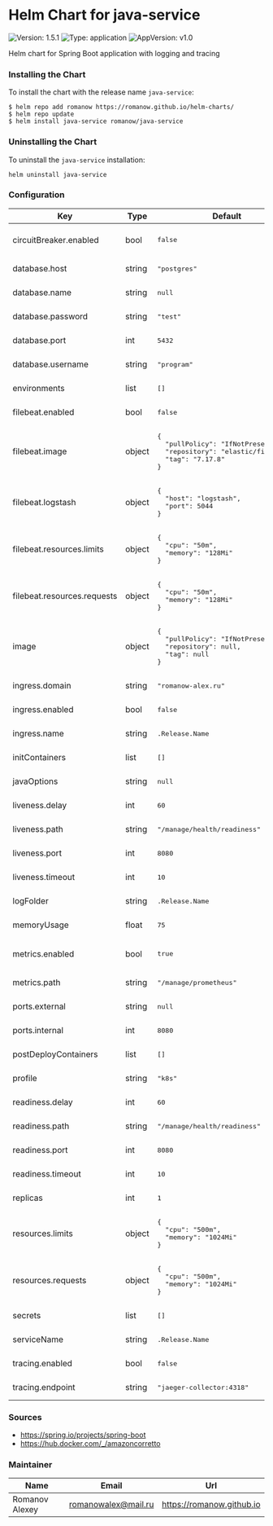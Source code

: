 # Helm Chart for java-service

![Version: 1.5.1](https://img.shields.io/badge/Version-1.5.1-informational?style=flat-square) ![Type: application](https://img.shields.io/badge/Type-application-informational?style=flat-square) ![AppVersion: v1.0](https://img.shields.io/badge/AppVersion-v1.0-informational?style=flat-square)

Helm chart for Spring Boot application with logging and tracing

### Installing the Chart

To install the chart with the release name `java-service`:

```shell
$ helm repo add romanow https://romanow.github.io/helm-charts/
$ helm repo update
$ helm install java-service romanow/java-service
```

### Uninstalling the Chart

To uninstall the `java-service` installation:

```shell
helm uninstall java-service
```

### Configuration

<table>
	<thead>
		<th>Key</th>
		<th>Type</th>
		<th>Default</th>
		<th>Description</th>
	</thead>
	<tbody>
		<tr>
			<td>circuitBreaker.enabled</td>
			<td>bool</td>
			<td><pre lang="json">
false
</pre>
</td>
			<td>Enable circuit breaker (set `CIRCUIT_BREAKER_ENABLED` env)</td>
		</tr>
		<tr>
			<td>database.host</td>
			<td>string</td>
			<td><pre lang="json">
"postgres"
</pre>
</td>
			<td>Database host (set `DATABASE_HOST` env)</td>
		</tr>
		<tr>
			<td>database.name</td>
			<td>string</td>
			<td><pre lang="json">
null
</pre>
</td>
			<td>Database name (if defined, set `DATABASE_NAME` env)</td>
		</tr>
		<tr>
			<td>database.password</td>
			<td>string</td>
			<td><pre lang="json">
"test"
</pre>
</td>
			<td>Database password (set `DATABASE_PASSWORD` env)</td>
		</tr>
		<tr>
			<td>database.port</td>
			<td>int</td>
			<td><pre lang="json">
5432
</pre>
</td>
			<td>Database port (set `DATABASE_PORT` env)</td>
		</tr>
		<tr>
			<td>database.username</td>
			<td>string</td>
			<td><pre lang="json">
"program"
</pre>
</td>
			<td>Database user (set `DATABASE_USER` env)</td>
		</tr>
		<tr>
			<td>environments</td>
			<td>list</td>
			<td><pre lang="json">
[]
</pre>
</td>
			<td>Additional env variables</td>
		</tr>
		<tr>
			<td>filebeat.enabled</td>
			<td>bool</td>
			<td><pre lang="json">
false
</pre>
</td>
			<td>Enable send logs to ELK</td>
		</tr>
		<tr>
			<td>filebeat.image</td>
			<td>object</td>
			<td><pre lang="json">
{
  "pullPolicy": "IfNotPresent",
  "repository": "elastic/filebeat",
  "tag": "7.17.8"
}
</pre>
</td>
			<td>Filebeat agent image</td>
		</tr>
		<tr>
			<td>filebeat.logstash</td>
			<td>object</td>
			<td><pre lang="json">
{
  "host": "logstash",
  "port": 5044
}
</pre>
</td>
			<td>Logstash address</td>
		</tr>
		<tr>
			<td>filebeat.resources.limits</td>
			<td>object</td>
			<td><pre lang="json">
{
  "cpu": "50m",
  "memory": "128Mi"
}
</pre>
</td>
			<td>Limited resources</td>
		</tr>
		<tr>
			<td>filebeat.resources.requests</td>
			<td>object</td>
			<td><pre lang="json">
{
  "cpu": "50m",
  "memory": "128Mi"
}
</pre>
</td>
			<td>Requested resources</td>
		</tr>
		<tr>
			<td>image</td>
			<td>object</td>
			<td><pre lang="json">
{
  "pullPolicy": "IfNotPresent",
  "repository": null,
  "tag": null
}
</pre>
</td>
			<td>Image name and version</td>
		</tr>
		<tr>
			<td>ingress.domain</td>
			<td>string</td>
			<td><pre lang="json">
"romanow-alex.ru"
</pre>
</td>
			<td>Domain</td>
		</tr>
		<tr>
			<td>ingress.enabled</td>
			<td>bool</td>
			<td><pre lang="json">
false
</pre>
</td>
			<td>Enable ingress</td>
		</tr>
		<tr>
			<td>ingress.name</td>
			<td>string</td>
			<td><pre lang="">
.Release.Name
</pre>
</td>
			<td>Ingress name</td>
		</tr>
		<tr>
			<td>initContainers</td>
			<td>list</td>
			<td><pre lang="json">
[]
</pre>
</td>
			<td>Init containers full declaration</td>
		</tr>
		<tr>
			<td>javaOptions</td>
			<td>string</td>
			<td><pre lang="json">
null
</pre>
</td>
			<td></td>
		</tr>
		<tr>
			<td>liveness.delay</td>
			<td>int</td>
			<td><pre lang="json">
60
</pre>
</td>
			<td>Liveness initial delay</td>
		</tr>
		<tr>
			<td>liveness.path</td>
			<td>string</td>
			<td><pre lang="json">
"/manage/health/readiness"
</pre>
</td>
			<td>Liveness path</td>
		</tr>
		<tr>
			<td>liveness.port</td>
			<td>int</td>
			<td><pre lang="json">
8080
</pre>
</td>
			<td></td>
		</tr>
		<tr>
			<td>liveness.timeout</td>
			<td>int</td>
			<td><pre lang="json">
10
</pre>
</td>
			<td>Liveness timeout between requests</td>
		</tr>
		<tr>
			<td>logFolder</td>
			<td>string</td>
			<td><pre lang="">
.Release.Name
</pre>
</td>
			<td>Log folder (if filebeat is enabled)</td>
		</tr>
		<tr>
			<td>memoryUsage</td>
			<td>float</td>
			<td><pre lang="json">
75
</pre>
</td>
			<td></td>
		</tr>
		<tr>
			<td>metrics.enabled</td>
			<td>bool</td>
			<td><pre lang="json">
true
</pre>
</td>
			<td>Is Prometheus metrics enabled (add annotation: `prometheus.io/scrape: true`)</td>
		</tr>
		<tr>
			<td>metrics.path</td>
			<td>string</td>
			<td><pre lang="json">
"/manage/prometheus"
</pre>
</td>
			<td>Metrics path</td>
		</tr>
		<tr>
			<td>ports.external</td>
			<td>string</td>
			<td><pre lang="json">
null
</pre>
</td>
			<td>If define, create NodePort for external usage</td>
		</tr>
		<tr>
			<td>ports.internal</td>
			<td>int</td>
			<td><pre lang="json">
8080
</pre>
</td>
			<td>Application port</td>
		</tr>
		<tr>
			<td>postDeployContainers</td>
			<td>list</td>
			<td><pre lang="json">
[]
</pre>
</td>
			<td>Containers to start after deploy main resources</td>
		</tr>
		<tr>
			<td>profile</td>
			<td>string</td>
			<td><pre lang="json">
"k8s"
</pre>
</td>
			<td>Spring Boot profile</td>
		</tr>
		<tr>
			<td>readiness.delay</td>
			<td>int</td>
			<td><pre lang="json">
60
</pre>
</td>
			<td>Readiness initial delay</td>
		</tr>
		<tr>
			<td>readiness.path</td>
			<td>string</td>
			<td><pre lang="json">
"/manage/health/readiness"
</pre>
</td>
			<td>Readiness path</td>
		</tr>
		<tr>
			<td>readiness.port</td>
			<td>int</td>
			<td><pre lang="json">
8080
</pre>
</td>
			<td></td>
		</tr>
		<tr>
			<td>readiness.timeout</td>
			<td>int</td>
			<td><pre lang="json">
10
</pre>
</td>
			<td>Readiness timeout between requests</td>
		</tr>
		<tr>
			<td>replicas</td>
			<td>int</td>
			<td><pre lang="json">
1
</pre>
</td>
			<td>Count of replicas</td>
		</tr>
		<tr>
			<td>resources.limits</td>
			<td>object</td>
			<td><pre lang="json">
{
  "cpu": "500m",
  "memory": "1024Mi"
}
</pre>
</td>
			<td>Limited resources</td>
		</tr>
		<tr>
			<td>resources.requests</td>
			<td>object</td>
			<td><pre lang="json">
{
  "cpu": "500m",
  "memory": "1024Mi"
}
</pre>
</td>
			<td>Requested resources</td>
		</tr>
		<tr>
			<td>secrets</td>
			<td>list</td>
			<td><pre lang="json">
[]
</pre>
</td>
			<td>Additional secrets</td>
		</tr>
		<tr>
			<td>serviceName</td>
			<td>string</td>
			<td><pre lang="">
.Release.Name
</pre>
</td>
			<td>Custom service name</td>
		</tr>
		<tr>
			<td>tracing.enabled</td>
			<td>bool</td>
			<td><pre lang="json">
false
</pre>
</td>
			<td>Enable tracing (set `TRACING_ENABLED` env)</td>
		</tr>
		<tr>
			<td>tracing.endpoint</td>
			<td>string</td>
			<td><pre lang="json">
"jaeger-collector:4318"
</pre>
</td>
			<td>OpenTelemetry collector endpoint</td>
		</tr>
	</tbody>
</table>

### Sources

* <https://spring.io/projects/spring-boot>
* <https://hub.docker.com/_/amazoncorretto>

### Maintainer

| Name | Email | Url |
| ---- | ------ | --- |
| Romanov Alexey | <romanowalex@mail.ru> | <https://romanow.github.io> |
